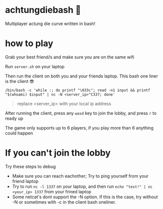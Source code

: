 # achtungdiebash  🐍
Multiplayer actung die curve written in bash!

# how to play
Grab your best friend/s and make sure you are on the same wifi

Run `server.sh` on your laptop

Then run the client on both you and your friends laptop. This bash one liner is the client 😎
```
/bin/bash -c 'while :; do printf "\033c"; read -n1 input && printf "$(whoami) $input" | nc -N <server_ip>^C337; done'
```
> replace <server_ip> with your local ip address

After running the client, press any `wasd` key to join the lobby, and press `r` to ready up

The game only supports up to 6 players, if you play more than 6 anything could happen


# If you can't join the lobby

Try these steps to debug
* Make sure you can reach eachother; Try to ping yourself from your friend laptop
* Try to run `nc -l 1337` on your laptop, and then run `echo "test!" | nc <your_ip> 1337` from your frined laptop
* Some netcat's dont support the -N option. If this is the case, try without -N or sometimes with -c in the client bash oneliner.
